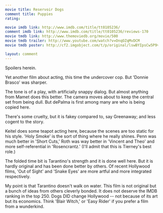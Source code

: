 ```yaml
---
movie title: Reservoir Dogs
comment title: Puppies
rating: 

movie imdb link: http://www.imdb.com/title/tt0105236/
comment imdb link: http://www.imdb.com/title/tt0105236/reviews-170
movie tmdb link: http://www.themoviedb.org/movie/500
movie tmdb trailer: http://www.youtube.com/watch?v=OnqOZqMvDCM
movie tmdb poster: http://cf2.imgobject.com/t/p/original/lswBYIpsCw5P9vtIHqouH2F1NFv.jpg

layout: comment
---
```


Spoilers herein.

Yet another film about acting, this time the undercover cop. But 'Donnie Brasco' was sharper.

The tone is of a play, with artificially snappy dialog.  But almost anything from Mamet does this better. The camera moves about to keep the central set from being dull. But dePalma is first among many are who is being copied here.

There's some cruelty, but it is fakey compared to, say Greenaway; and less cogent to the story.

Keitel does some teapot acting here, because the scenes are too static for his style. 'Holy Smoke' is the sort of thing where he really shines. Penn was much better in 'Short Cuts,' Roth was way better in 'Vincent and Theo' and more self-referential in 'Rosencrantz.' (I'll admit that this is Tierney's best role.) 

The folded time bit is Tarantino's strength and it is done well here. But it is hardly original and has been done better by others. Of recent Hollywood films, 'Out of Sight' and 'Snake Eyes' are more artful and more integrated respectively.

My point is that Tarantino doesn't walk on water. This film is not original but a bunch of ideas from others cleverly bonded. It does not deserve the IMDB ranking in the top 250. Dogs DID change Hollywood -- not because of its art but its economics. Think 'Blair Witch,' or 'Easy Rider' if you prefer a film from a wunderkind.